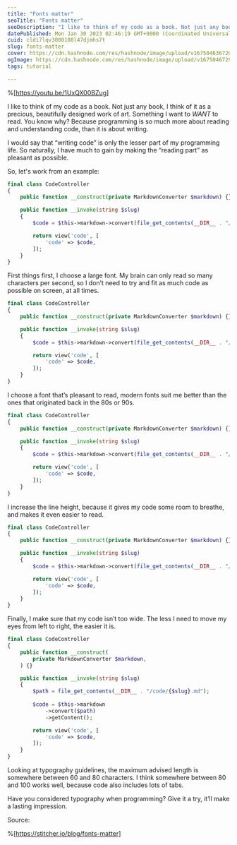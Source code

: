```yaml
---
title: "Fonts matter"
seoTitle: "Fonts matter"
seoDescription: "I like to think of my code as a book. Not just any book, I think of it as a precious, beautifully designed work of art. Something I want to WANT to read."
datePublished: Mon Jan 30 2023 02:46:19 GMT+0000 (Coordinated Universal Time)
cuid: cldi7lqv3000108l47djmhs7t
slug: fonts-matter
cover: https://cdn.hashnode.com/res/hashnode/image/upload/v1675046367203/47301240-4bac-4031-b8a3-ca1698138820.webp
ogImage: https://cdn.hashnode.com/res/hashnode/image/upload/v1675046729852/2b0c2d78-104b-46f2-bfd2-8953bb21e681.webp
tags: tutorial

---
```


%[https://youtu.be/1UxQX00BZug] 

I like to think of my code as a book. Not just any book, I think of it as a precious, beautifully designed work of art. Something I want to *WANT* to read. You know why? Because programming is so much more about reading and understanding code, than it is about writing.

I would say that “writing code” is only the lesser part of my programming life. So naturally, I have much to gain by making the “reading part” as pleasant as possible.

So, let's work from an example:

```php
final class CodeController
{
    public function __construct(private MarkdownConverter $markdown) {}

    public function __invoke(string $slug)
    {
        $code = $this->markdown->convert(file_get_contents(__DIR__ . "/code/{$slug}.md"))->getContent();

        return view('code', [
            'code' => $code,
        ]);
    }
}
```

First things first, I choose a large font. My brain can only read so many characters per second, so I don’t need to try and fit as much code as possible on screen, at all times.

```php
final class CodeController
{
    public function __construct(private MarkdownConverter $markdown) {}

    public function __invoke(string $slug)
    {
        $code = $this->markdown->convert(file_get_contents(__DIR__ . "/code/{$slug}.md"))->getContent();

        return view('code', [
            'code' => $code,
        ]);
    }
}
```

I choose a font that’s pleasant to read, modern fonts suit me better than the ones that originated back in the 80s or 90s.

```php
final class CodeController
{
    public function __construct(private MarkdownConverter $markdown) {}

    public function __invoke(string $slug)
    {
        $code = $this->markdown->convert(file_get_contents(__DIR__ . "/code/{$slug}.md"))->getContent();

        return view('code', [
            'code' => $code,
        ]);
    }
}
```

I increase the line height, because it gives my code some room to breathe, and makes it even easier to read.

```php
final class CodeController
{
    public function __construct(private MarkdownConverter $markdown) {}

    public function __invoke(string $slug)
    {
        $code = $this->markdown->convert(file_get_contents(__DIR__ . "/code/{$slug}.md"))->getContent();

        return view('code', [
            'code' => $code,
        ]);
    }
}
```

Finally, I make sure that my code isn’t too wide. The less I need to move my eyes from left to right, the easier it is.

```php
final class CodeController
{
    public function __construct(
        private MarkdownConverter $markdown,
    ) {}

    public function __invoke(string $slug)
    {
        $path = file_get_contents(__DIR__ . "/code/{$slug}.md");
        
        $code = $this->markdown
            ->convert($path)
            ->getContent();

        return view('code', [
            'code' => $code,
        ]);
    }
}
```

Looking at typography guidelines, the maximum advised length is somewhere between 60 and 80 characters. I think somewhere between 80 and 100 works well, because code also includes lots of tabs.

Have you considered typography when programming? Give it a try, it’ll make a lasting impression.

Source:

%[https://stitcher.io/blog/fonts-matter]